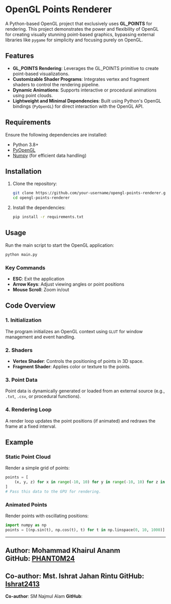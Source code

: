 # OpenGL Points Renderer

A Python-based OpenGL project that exclusively uses **GL_POINTS** for rendering. This project demonstrates the power and flexibility of OpenGL for creating visually stunning point-based graphics, bypassing external libraries like `pygame` for simplicity and focusing purely on OpenGL.

## Features

- **GL_POINTS Rendering**: Leverages the GL_POINTS primitive to create point-based visualizations.
- **Customizable Shader Programs**: Integrates vertex and fragment shaders to control the rendering pipeline.
- **Dynamic Animations**: Supports interactive or procedural animations using point clouds.
- **Lightweight and Minimal Dependencies**: Built using Python's OpenGL bindings (`PyOpenGL`) for direct interaction with the OpenGL API.

## Requirements

Ensure the following dependencies are installed:

- Python 3.8+
- [PyOpenGL](https://pypi.org/project/PyOpenGL/)
- [Numpy](https://pypi.org/project/numpy/) (for efficient data handling)

## Installation

1. Clone the repository:
   ```bash
   git clone https://github.com/your-username/opengl-points-renderer.git
   cd opengl-points-renderer
   ```

2. Install the dependencies:
   ```bash
   pip install -r requirements.txt
   ```

## Usage

Run the main script to start the OpenGL application:
```bash
python main.py
```

### Key Commands
- **ESC**: Exit the application
- **Arrow Keys**: Adjust viewing angles or point positions
- **Mouse Scroll**: Zoom in/out

## Code Overview

### 1. **Initialization**
The program initializes an OpenGL context using `GLUT` for window management and event handling.

### 2. **Shaders**
- **Vertex Shader**: Controls the positioning of points in 3D space.
- **Fragment Shader**: Applies color or texture to the points.

### 3. **Point Data**
Point data is dynamically generated or loaded from an external source (e.g., `.txt`, `.csv`, or procedural functions).

### 4. **Rendering Loop**
A render loop updates the point positions (if animated) and redraws the frame at a fixed interval.

## Example

### Static Point Cloud
Render a simple grid of points:
```python
points = [
    (x, y, z) for x in range(-10, 10) for y in range(-10, 10) for z in range(-10, 10)
]
# Pass this data to the GPU for rendering.
```

### Animated Points
Render points with oscillating positions:
```python
import numpy as np
points = [(np.sin(t), np.cos(t), t) for t in np.linspace(0, 10, 1000)]
```




---

**Author**: Mohammad Khairul Ananm   
**GitHub**: [PHANT0M24](https://github.com/PHANT0M24)
---
**Co-author**: Mst. Ishrat Jahan Rintu
**GitHub**: [Ishrat2413](https://github.com/Ishrat2413)
---
**Co-author**: SM Najmul Alam
**GitHub**:
